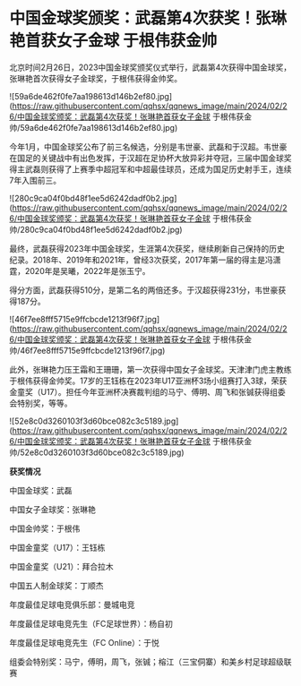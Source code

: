 # 中国金球奖颁奖：武磊第4次获奖！张琳艳首获女子金球 于根伟获金帅

北京时间2月26日，2023中国金球奖颁奖仪式举行，武磊第4次获得中国金球奖，张琳艳首次获得女子金球奖，于根伟获得金帅奖。

![59a6de462f0fe7aa198613d146b2ef80.jpg](https://raw.githubusercontent.com/qqhsx/qqnews_image/main/2024/02/26/中国金球奖颁奖：武磊第4次获奖！张琳艳首获女子金球 于根伟获金帅/59a6de462f0fe7aa198613d146b2ef80.jpg)

今年1月，中国金球奖公布了前三名候选，分别是韦世豪、武磊和于汉超。韦世豪在国足的关键战中有出色发挥，于汉超在足协杯大放异彩并夺冠，三届中国金球奖得主武磊则获得了上赛季中超冠军和中超最佳球员，还成为国足历史射手王，连续7年入围前三。

![280c9ca04f0bd48f1ee5d6242dadf0b2.jpg](https://raw.githubusercontent.com/qqhsx/qqnews_image/main/2024/02/26/中国金球奖颁奖：武磊第4次获奖！张琳艳首获女子金球 于根伟获金帅/280c9ca04f0bd48f1ee5d6242dadf0b2.jpg)

最终，武磊获得2023年中国金球奖，生涯第4次获奖，继续刷新自己保持的历史纪录。2018年、2019年和2021年，曾经3次获奖，2017年第一届的得主是冯潇霆，2020年是吴曦，2022年是张玉宁。

得分方面，武磊获得510分，是第二名的两倍还多。于汉超获得231分，韦世豪获得187分。

![46f7ee8fff5715e9ffcbcde1213f96f7.jpg](https://raw.githubusercontent.com/qqhsx/qqnews_image/main/2024/02/26/中国金球奖颁奖：武磊第4次获奖！张琳艳首获女子金球 于根伟获金帅/46f7ee8fff5715e9ffcbcde1213f96f7.jpg)

此外，张琳艳力压王霜和王珊珊，第一次获得中国女子金球奖。天津津门虎主教练于根伟获得金帅奖。17岁的王钰栋在2023年U17亚洲杯3场小组赛打入3球，荣获金童奖（U17）。担任今年亚洲杯决赛裁判组的马宁、傅明、周飞和张铖获得组委会特别奖，等等。

![52e8c0d3260103f3d60bce082c3c5189.jpg](https://raw.githubusercontent.com/qqhsx/qqnews_image/main/2024/02/26/中国金球奖颁奖：武磊第4次获奖！张琳艳首获女子金球 于根伟获金帅/52e8c0d3260103f3d60bce082c3c5189.jpg)

**获奖情况**

中国金球奖：武磊

中国女子金球奖：张琳艳

中国金帅奖：于根伟

中国金童奖（U17）：王钰栋

中国金童奖（U21）：拜合拉木

中国五人制金球奖：丁顺杰

年度最佳足球电竞俱乐部：曼城电竞

年度最佳足球电竞先生（FC足球世界）：杨自初

年度最佳足球电竞先生（FC Online）：于悦

组委会特别奖：马宁，傅明，周飞，张铖；榕江（三宝侗寨）和美乡村足球超级联赛

